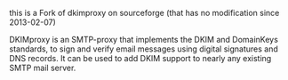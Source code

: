 this is a Fork of dkimproxy on sourceforge (that has no modification since 2013-02-07)

DKIMproxy is an SMTP-proxy that implements the DKIM and DomainKeys standards, 
to sign and verify email messages using digital signatures and DNS records. 
It can be used to add DKIM support to nearly any existing SMTP mail server.
